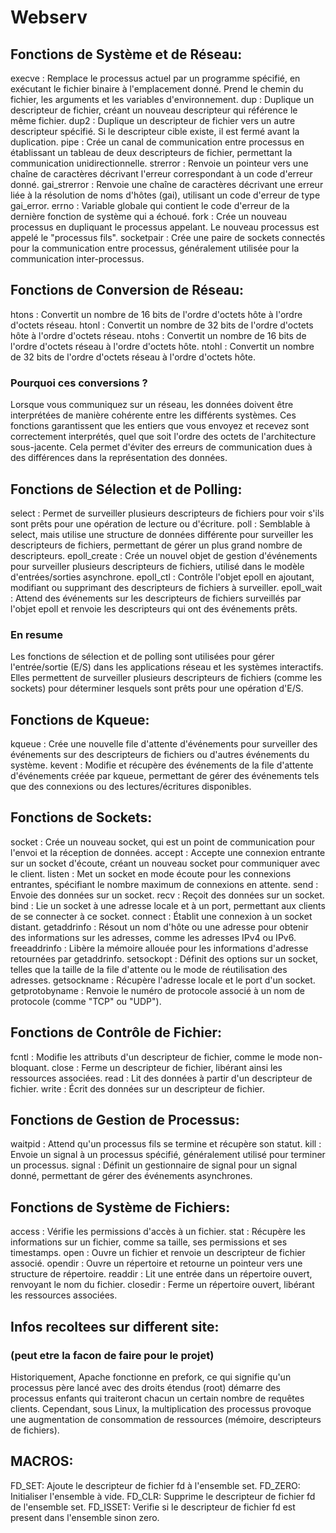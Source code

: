 # Webserv


## Fonctions de Système et de Réseau:

execve : Remplace le processus actuel par un programme spécifié, en exécutant le fichier binaire à l'emplacement donné. Prend le chemin du fichier, les arguments et les variables d'environnement.
dup : Duplique un descripteur de fichier, créant un nouveau descripteur qui référence le même fichier.
dup2 : Duplique un descripteur de fichier vers un autre descripteur spécifié. Si le descripteur cible existe, il est fermé avant la duplication.
pipe : Crée un canal de communication entre processus en établissant un tableau de deux descripteurs de fichier, permettant la communication unidirectionnelle.
strerror : Renvoie un pointeur vers une chaîne de caractères décrivant l'erreur correspondant à un code d'erreur donné.
gai_strerror : Renvoie une chaîne de caractères décrivant une erreur liée à la résolution de noms d'hôtes (gai), utilisant un code d'erreur de type gai_error.
errno : Variable globale qui contient le code d'erreur de la dernière fonction de système qui a échoué.
fork : Crée un nouveau processus en dupliquant le processus appelant. Le nouveau processus est appelé le "processus fils".
socketpair : Crée une paire de sockets connectés pour la communication entre processus, généralement utilisée pour la communication inter-processus.


## Fonctions de Conversion de Réseau:

htons : Convertit un nombre de 16 bits de l'ordre d'octets hôte à l'ordre d'octets réseau.
htonl : Convertit un nombre de 32 bits de l'ordre d'octets hôte à l'ordre d'octets réseau.
ntohs : Convertit un nombre de 16 bits de l'ordre d'octets réseau à l'ordre d'octets hôte.
ntohl : Convertit un nombre de 32 bits de l'ordre d'octets réseau à l'ordre d'octets hôte.


### Pourquoi ces conversions ?
Lorsque vous communiquez sur un réseau, les données doivent être interprétées de manière cohérente entre les différents systèmes.
Ces fonctions garantissent que les entiers que vous envoyez et recevez sont correctement interprétés, quel que soit l'ordre des octets de l'architecture sous-jacente.
Cela permet d'éviter des erreurs de communication dues à des différences dans la représentation des données.


## Fonctions de Sélection et de Polling:

select : Permet de surveiller plusieurs descripteurs de fichiers pour voir s'ils sont prêts pour une opération de lecture ou d'écriture.
poll : Semblable à select, mais utilise une structure de données différente pour surveiller les descripteurs de fichiers, permettant de gérer un plus grand nombre de descripteurs.
epoll_create : Crée un nouvel objet de gestion d'événements pour surveiller plusieurs descripteurs de fichiers, utilisé dans le modèle d'entrées/sorties asynchrone.
epoll_ctl : Contrôle l'objet epoll en ajoutant, modifiant ou supprimant des descripteurs de fichiers à surveiller.
epoll_wait : Attend des événements sur les descripteurs de fichiers surveillés par l'objet epoll et renvoie les descripteurs qui ont des événements prêts.

### En resume 
Les fonctions de sélection et de polling sont utilisées pour gérer l'entrée/sortie (E/S) dans les applications réseau et les systèmes interactifs.
Elles permettent de surveiller plusieurs descripteurs de fichiers (comme les sockets) pour déterminer lesquels sont prêts pour une opération d'E/S.


## Fonctions de Kqueue:

kqueue : Crée une nouvelle file d'attente d'événements pour surveiller des événements sur des descripteurs de fichiers ou d'autres événements du système.
kevent : Modifie et récupère des événements de la file d'attente d'événements créée par kqueue, permettant de gérer des événements tels que des connexions ou des lectures/écritures disponibles.


## Fonctions de Sockets:

socket : Crée un nouveau socket, qui est un point de communication pour l'envoi et la réception de données.
accept : Accepte une connexion entrante sur un socket d'écoute, créant un nouveau socket pour communiquer avec le client.
listen : Met un socket en mode écoute pour les connexions entrantes, spécifiant le nombre maximum de connexions en attente.
send : Envoie des données sur un socket.
recv : Reçoit des données sur un socket.
bind : Lie un socket à une adresse locale et à un port, permettant aux clients de se connecter à ce socket.
connect : Établit une connexion à un socket distant.
getaddrinfo : Résout un nom d'hôte ou une adresse pour obtenir des informations sur les adresses, comme les adresses IPv4 ou IPv6.
freeaddrinfo : Libère la mémoire allouée pour les informations d'adresse retournées par getaddrinfo.
setsockopt : Définit des options sur un socket, telles que la taille de la file d'attente ou le mode de réutilisation des adresses.
getsockname : Récupère l'adresse locale et le port d'un socket.
getprotobyname : Renvoie le numéro de protocole associé à un nom de protocole (comme "TCP" ou "UDP").


## Fonctions de Contrôle de Fichier:

fcntl : Modifie les attributs d'un descripteur de fichier, comme le mode non-bloquant.
close : Ferme un descripteur de fichier, libérant ainsi les ressources associées.
read : Lit des données à partir d'un descripteur de fichier.
write : Écrit des données sur un descripteur de fichier.


## Fonctions de Gestion de Processus:

waitpid : Attend qu'un processus fils se termine et récupère son statut.
kill : Envoie un signal à un processus spécifié, généralement utilisé pour terminer un processus.
signal : Définit un gestionnaire de signal pour un signal donné, permettant de gérer des événements asynchrones.


## Fonctions de Système de Fichiers:

access : Vérifie les permissions d'accès à un fichier.
stat : Récupère les informations sur un fichier, comme sa taille, ses permissions et ses timestamps.
open : Ouvre un fichier et renvoie un descripteur de fichier associé.
opendir : Ouvre un répertoire et retourne un pointeur vers une structure de répertoire.
readdir : Lit une entrée dans un répertoire ouvert, renvoyant le nom du fichier.
closedir : Ferme un répertoire ouvert, libérant les ressources associées.


## Infos recoltees sur different site:

### (peut etre la facon de faire pour le projet)
Historiquement, Apache fonctionne en prefork, ce qui signifie qu'un processus père lancé avec des droits étendus (root) 
démarre des processus enfants qui traiteront chacun un certain nombre de requêtes clients. Cependant, sous Linux, 
la multiplication des processus provoque une augmentation de consommation de ressources (mémoire, descripteurs de fichiers).


## MACROS:

FD_SET: Ajoute le descripteur de fichier fd à l'ensemble set.
FD_ZERO: Initialiser l'ensemble à vide.
FD_CLR: Supprime le descripteur de fichier fd de l'ensemble set.
FD_ISSET: Verifie si le descripteur de fichier fd est present dans l'ensemble sinon zero.


